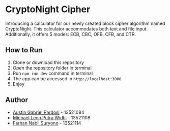 # CryptoNight Cipher
Introducing a calculator for our newly created block cipher algorithm named CryptoNight. This calculator accommodates both text and file input. Additionally, it offers 5 modes: ECB, CBC, OFB, CFB, and CTR.

## How to Run
1. Clone or download this repository
2. Open the repository folder in terminal
3. Run `npm run dev` command in terminal
4. The app can be accessed in `http://localhost:3000`
5. Enjoy

## Author
- [Austin Gabriel Pardosi](https://github.com/AustinPardosi) - 13521084
- [Michael Leon Putra Widhi](https://github.com/mikeleo03) - 13521108
- [Farhan Nabil Suryono](https://www.github.com/Altair1618) - 13521114
